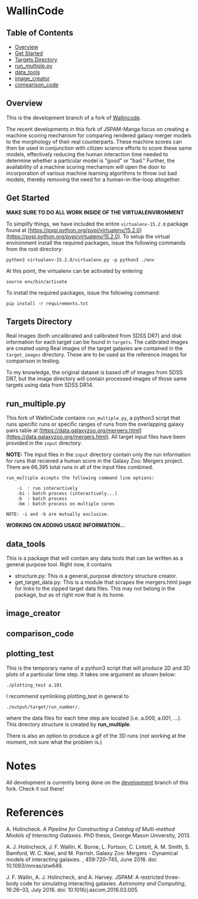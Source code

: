 # WallinCode

## Table of Contents
- [Overview](#overview)
- [Get Started](#getstarted)
- [Targets Directory](#targets)
- [run_multiple.py](#run_multiple.py)
- [data_tools](#data_tools)
- [image_creator](#image_creator)
- [comparison_code](#comparison_code)

## Overview<a id="overview">
This is the development branch of a fork of
[Wallincode](https://github.com/JSPAM-Manga/WallinCode).

The recent developments in this fork of JSPAM-Manga focus on creating a machine
scoring mechanism for comparing
rendered galaxy merger models to the morphology of their real counterparts.
These machine scores can then be used in conjunction with citizen science
efforts to score these same models, effectively reducing the human interaction
time needed to determine whether a particular model is "good" or "bad." Further,
the availability of a machine scoring mechanism will open the door to
incorporation of various machine learning algorithms to throw out bad models,
thereby removing the need for a human-in-the-loop altogether.

## Get Started<a id="getstarted">
**MAKE SURE TO DO ALL WORK INSIDE OF THE VIRTUALENVIRONMENT**

To simplify things, we have included the entire `virtualenv-15.2.0` package
found at
[https://pypi.python.org/pypi/virtualenv/15.2.0](https://pypi.python.org/pypi/virtualenv/15.2.0). To setup
the virtual environment install the required packages, issue the following
commands from the root directory:

```
python3 virtualenv-15.2.0/virtualenv.py -p python3 ./env
```

At this point, the virtualenv can be activated by entering

```
source env/bin/activate
```

To install the required packages, issue the following command:

```
pip install -r requirements.txt
```

## Targets Directory<a id="targets">
Real images (both uncalibrated and calibrated from SDSS DR7) and disk
information for each target can be found in `targets`. The calibrated images
are created using 
Real images of the target galaxies are contained in the `target_images`
directory. These are to be used as the reference images for comparison in
testing.

To my knowledge, the original dataset is based off of images from SDSS DR7, but
the image directory will contain processed images of those same targets using
data from SDSS DR14.

## run_multiple.py<a id="run_multiple.py">
This fork of WallinCode contains `run_multiple.py`, a python3 script that runs
specific runs or specific ranges of runs from the overlapping galaxy pairs
table at
[https://data.galaxyzoo.org/mergers.html](https://data.galaxyzoo.org/mergers.html).
All target input files have been provided in the `input` directory.

**NOTE:** The input files in the `input` directory contain only the run
information for runs that recieved a human score in the Galaxy Zoo: Mergers
project. There are 66,395 total runs in all of the input files combined.

```
run_multiple accepts the following command line options:

    -i  : run interactively
    -bi : batch process (interactively...)
    -b  : batch process
    -bm : batch process on multiple cores

NOTE: -i and -b are mutually exclusive.
```

**WORKING ON ADDING USAGE INFORMATION...**


## data_tools<a id="data_tools">
This is a package that will contain any data tools that can be written as a
general purpose tool. Right now, it contains
- structure.py: This is a general_purpose directory structure creator.
- get_target_data.py: This is a module that scrapes the mergers.html page
for links to the zipped target data files. This may not belong in the package,
but as of right now that is its home.

## image_creator<a id="image_creator">

## comparison_code<a id="comparison_code">

## plotting_test<a id="plotting_test">
This is the temporary name of a python3 script that will produce 2D and 3D plots
of a particular time step. It takes one argument as shown below:

`./plotting_test a.101`

I recommend symlinking plotting_test in general to

`./output/target/run_number/.`

where the data files for each time step are located (i.e. a.000, a.001, ...).
This directory structure is created by **run_multiple**.

There is also an option to produce a gif of the 3D runs (not working at the
moment, not sure what the problem is.)

# Notes
All development is currently being done on the
[development](https://github.com/jacksonlanecole/WallinCode/tree/development)
branch of this fork. Check it out there!

# References
A. Holincheck. *A Pipeline for Constructing a Catalog of Multi-method Models
of Interacting Galaxies*. PhD thesis, George Mason University, 2013.

A. J. Holincheck, J. F. Wallin, K. Borne, L. Fortson, C. Lintott, A. M. Smith, S. Bamford, W. C. Keel, and M. Parrish. Galaxy Zoo: Mergers - Dynamical models of interacting galaxies. , 459:720–745, June 2016. doi: 10.1093/mnras/stw649.

J. F. Wallin, A. J. Holincheck, and A. Harvey. JSPAM: A restricted three-body code for simulating interacting galaxies. *Astronomy and Computing*, 16:26–33, July 2016. doi: 10.1016/j.ascom.2016.03.005.
